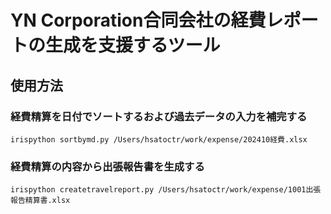 # YN Corporation合同会社の経費レポートの生成を支援するツール

## 使用方法

### 経費精算を日付でソートするおよび過去データの入力を補完する

```
irispython sortbymd.py /Users/hsatoctr/work/expense/202410経費.xlsx
```

### 経費精算の内容から出張報告書を生成する

```
irispython createtravelreport.py /Users/hsatoctr/work/expense/1001出張報告精算書.xlsx
```

